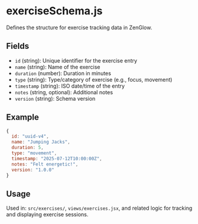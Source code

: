 # exerciseSchema.js

Defines the structure for exercise tracking data in ZenGlow.

## Fields

- `id` (string): Unique identifier for the exercise entry
- `name` (string): Name of the exercise
- `duration` (number): Duration in minutes
- `type` (string): Type/category of exercise (e.g., focus, movement)
- `timestamp` (string): ISO date/time of the entry
- `notes` (string, optional): Additional notes
- `version` (string): Schema version

## Example

```js
{
  id: "uuid-v4",
  name: "Jumping Jacks",
  duration: 5,
  type: "movement",
  timestamp: "2025-07-12T10:00:00Z",
  notes: "Felt energetic!",
  version: "1.0.0"
}
```

## Usage

Used in: `src/exercises/`, `views/exercises.jsx`, and related logic for tracking and displaying exercise sessions.
